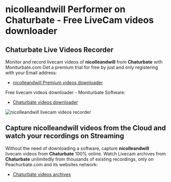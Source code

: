 # nicolleandwill Performer on Chaturbate - Free LiveCam videos downloader

## Chaturbate Live Videos Recorder

Monitor and record livecam videos of **nicolleandwill** from **Chaturbate** with Moniturbate.com
Get a premium trial for free by just and only registering with your Email address:
* [nicolleandwill Premium videos downloader](https://moniturbate.com/request-demo-licence-key.html)

Free livecam videos downloader - Moniturbate Software:
* [Chaturbate videos downloader](https://moniturbate.com/moniturbate-download-software.html)

![nicolleandwill livecam videos recorder](https://peachurnet.com/templates/moniturbate-software.png)


## Capture nicolleandwill videos from the Cloud and watch your recordings on Streaming

Without the need of downloading a software, capture **nicolleandwill** livecam videos from **Chaturbate** 100% online.
Watch Livecam archives from **Chaturbate** unlimitedly from thousands of existing recordings, only on Peachurbate.com and its websites network:
* [Chaturbate videos archives](https://peachurnet.com/)